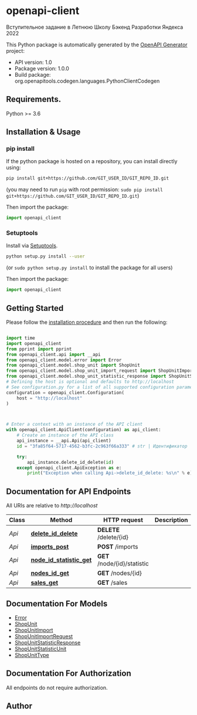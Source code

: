 # openapi-client
Вступительное задание в Летнюю Школу Бэкенд Разработки Яндекса 2022

This Python package is automatically generated by the [OpenAPI Generator](https://openapi-generator.tech) project:

- API version: 1.0
- Package version: 1.0.0
- Build package: org.openapitools.codegen.languages.PythonClientCodegen

## Requirements.

Python >= 3.6

## Installation & Usage
### pip install

If the python package is hosted on a repository, you can install directly using:

```sh
pip install git+https://github.com/GIT_USER_ID/GIT_REPO_ID.git
```
(you may need to run `pip` with root permission: `sudo pip install git+https://github.com/GIT_USER_ID/GIT_REPO_ID.git`)

Then import the package:
```python
import openapi_client
```

### Setuptools

Install via [Setuptools](http://pypi.python.org/pypi/setuptools).

```sh
python setup.py install --user
```
(or `sudo python setup.py install` to install the package for all users)

Then import the package:
```python
import openapi_client
```

## Getting Started

Please follow the [installation procedure](#installation--usage) and then run the following:

```python

import time
import openapi_client
from pprint import pprint
from openapi_client.api import __api
from openapi_client.model.error import Error
from openapi_client.model.shop_unit import ShopUnit
from openapi_client.model.shop_unit_import_request import ShopUnitImportRequest
from openapi_client.model.shop_unit_statistic_response import ShopUnitStatisticResponse
# Defining the host is optional and defaults to http://localhost
# See configuration.py for a list of all supported configuration parameters.
configuration = openapi_client.Configuration(
    host = "http://localhost"
)



# Enter a context with an instance of the API client
with openapi_client.ApiClient(configuration) as api_client:
    # Create an instance of the API class
    api_instance = __api.Api(api_client)
    id = "3fa85f64-5717-4562-b3fc-2c963f66a333" # str | Идентификатор

    try:
        api_instance.delete_id_delete(id)
    except openapi_client.ApiException as e:
        print("Exception when calling Api->delete_id_delete: %s\n" % e)
```

## Documentation for API Endpoints

All URIs are relative to *http://localhost*

| Class  | Method                                                         | HTTP request                 | Description |
|--------|----------------------------------------------------------------|------------------------------|-------------|
| *Api*  | [**delete_id_delete**](docs/Api.md#delete_id_delete)           | **DELETE** /delete/{id}      |             |
| *Api*  | [**imports_post**](docs/Api.md#imports_post)                   | **POST** /imports            |             |
| *Api*  | [**node_id_statistic_get**](docs/Api.md#node_id_statistic_get) | **GET** /node/{id}/statistic |             |
| *Api*  | [**nodes_id_get**](docs/Api.md#nodes_id_get)                   | **GET** /nodes/{id}          |             |
|  *Api* | [**sales_get**](docs/Api.md#sales_get)                         | **GET** /sales               |             |


## Documentation For Models

 - [Error](docs/Error.md)
 - [ShopUnit](docs/ShopUnit.md)
 - [ShopUnitImport](docs/ShopUnitImport.md)
 - [ShopUnitImportRequest](docs/ShopUnitImportRequest.md)
 - [ShopUnitStatisticResponse](docs/ShopUnitStatisticResponse.md)
 - [ShopUnitStatisticUnit](docs/ShopUnitStatisticUnit.md)
 - [ShopUnitType](docs/ShopUnitType.md)


## Documentation For Authorization

 All endpoints do not require authorization.

## Author




